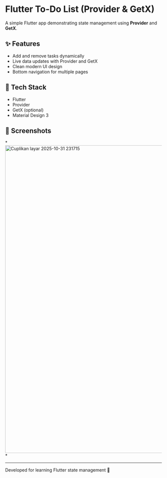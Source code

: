 # Flutter To-Do List (Provider & GetX)

A simple Flutter app demonstrating state management using **Provider** and **GetX**.

## ✨ Features
- Add and remove tasks dynamically
- Live data updates with Provider and GetX
- Clean modern UI design
- Bottom navigation for multiple pages

## 🧰 Tech Stack
- Flutter
- Provider
- GetX (optional)
- Material Design 3

## 📸 Screenshots
*<img width="637" height="990" alt="Cuplikan layar 2025-10-31 231715" src="https://github.com/user-attachments/assets/e63f154a-6802-4a7f-8209-41e76d01e42a" />
*

---

Developed for learning Flutter state management 🧠
